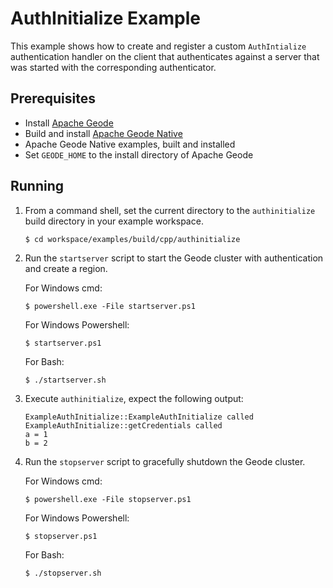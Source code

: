# AuthInitialize Example
This example shows how to create and register a custom `AuthIntialize` authentication
handler on the client that authenticates against a server that was started with the corresponding authenticator. 

## Prerequisites
* Install [Apache Geode](https://geode.apache.org)
* Build and install [Apache Geode Native](https://github.com/apache/geode-native)
* Apache Geode Native examples, built and installed
* Set `GEODE_HOME` to the install directory of Apache Geode

## Running
1. From a command shell, set the current directory to the `authinitialize` build directory in your example workspace.

    ```console
    $ cd workspace/examples/build/cpp/authinitialize
    ```

2. Run the `startserver` script to start the Geode cluster with authentication and create a region.

   For Windows cmd:

    ```console
    $ powershell.exe -File startserver.ps1
    ```

   For Windows Powershell:

    ```console
    $ startserver.ps1
    ```

   For Bash:

    ```console
    $ ./startserver.sh
    ```

3. Execute `authinitialize`, expect the following output:

    ```text
    ExampleAuthInitialize::ExampleAuthInitialize called
    ExampleAuthInitialize::getCredentials called
    a = 1
    b = 2
    ```

4. Run the `stopserver` script to gracefully shutdown the Geode cluster.

   For Windows cmd:

    ```console
    $ powershell.exe -File stopserver.ps1
    ```

   For Windows Powershell:

    ```console
    $ stopserver.ps1
    ```

   For Bash:

    ```console
    $ ./stopserver.sh
    ```